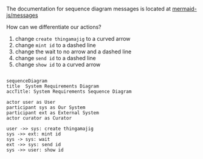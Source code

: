 The documentation for sequence diagram messages is located at [mermaid-js/messages](https://mermaid.js.org/syntax/sequenceDiagram.html#messages)

How can we differentiate our actions?

1. change `create thingamajig` to a curved arrow
1. change `mint id` to a dashed line
1. change the wait to no arrow and a dashed line
1. change `send id` to a dashed line
1. change `show id` to a curved arrow


```mermaid

sequenceDiagram
title  System Requirements Diagram
accTitle: System Requirements Sequence Diagram

actor user as User
participant sys as Our System
participant ext as External System
actor curator as Curator

user ->> sys: create thingamajig
sys ->> ext: mint id
sys -> sys: wait
ext ->> sys: send id
sys ->> user: show id

```
